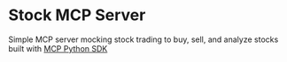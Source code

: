 # Stock MCP Server

Simple MCP server mocking stock trading to buy, sell, and analyze stocks built with [MCP Python SDK](https://github.com/modelcontextprotocol/python-sdk)

